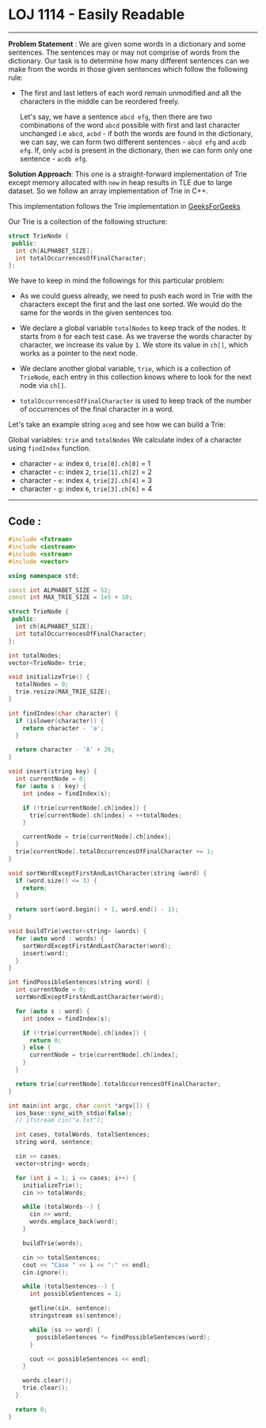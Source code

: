 # LOJ 1114 - Easily Readable

---

**Problem Statement** : We are given some words in a dictionary and some sentences. The sentences may or may not comprise of words from the dictionary. Our task is to determine how many different sentences can we make from the words in those given sentences which follow the following rule:

- The first and last letters of each word remain unmodified and all the characters in the middle can be reordered freely.

  Let's say, we have a sentence `abcd efg`, then there are two combinations of the word `abcd` possible with first and last character unchanged i.e `abcd`, `acbd` - if both the words are found in the dictionary, we can say, we can form two different sentences - `abcd efg` and `acdb efg`. If, only `acbd` is present in the dictionary, then we can form only one sentence - `acdb efg`.

**Solution Approach**: This one is a straight-forward implementation of Trie except memory allocated with `new` in heap results in TLE due to large dataset. So we follow an array implementation of Trie in C++.

This implementation follows the Trie implementation in [GeeksForGeeks](https://www.geeksforgeeks.org/trie-insert-and-search/)

Our Trie is a collection of the following structure:

```cpp
struct TrieNode {
 public:
  int ch[ALPHABET_SIZE];
  int totalOccurrencesOfFinalCharacter;
};
```

We have to keep in mind the followings for this particular problem:

- As we could guess already, we need to push each word in Trie with the characters except the first and the last one sorted. We would do the same for the words in the given sentences too.

- We declare a global variable `totalNodes` to keep track of the nodes. It starts from `0` for each test case. As we traverse the words character by character, we increase its value by `1`. We store its value in `ch[]`, which works as a pointer to the next node.

- We declare another global variable, `trie`, which is a collection of `TrieNode`, each entry in this collection knows where to look for the next node via `ch[]`.

- `totalOccurrencesOfFinalCharacter` is used to keep track of the number of occurrences of the final character in a word.

Let's take an example string `aceg` and see how we can build a Trie:

Global variables: `trie` and `totalNodes`
We calculate index of a character using `findIndex` function.

- character - `a`: index `0`, `trie[0].ch[0]` = 1
- character - `c`: index `2`, `trie[1].ch[2]` = 2
- character - `e`: index `4`, `trie[2].ch[4]` = 3
- character - `g`: index `6`, `trie[3].ch[6]` = 4

---

## Code :

```cpp
#include <fstream>
#include <iostream>
#include <sstream>
#include <vector>

using namespace std;

const int ALPHABET_SIZE = 52;
const int MAX_TRIE_SIZE = 1e5 + 10;

struct TrieNode {
 public:
  int ch[ALPHABET_SIZE];
  int totalOccurrencesOfFinalCharacter;
};

int totalNodes;
vector<TrieNode> trie;

void initializeTrie() {
  totalNodes = 0;
  trie.resize(MAX_TRIE_SIZE);
}

int findIndex(char character) {
  if (islower(character)) {
    return character - 'a';
  }

  return character - 'A' + 26;
}

void insert(string key) {
  int currentNode = 0;
  for (auto s : key) {
    int index = findIndex(s);

    if (!trie[currentNode].ch[index]) {
      trie[currentNode].ch[index] = ++totalNodes;
    }

    currentNode = trie[currentNode].ch[index];
  }
  trie[currentNode].totalOccurrencesOfFinalCharacter += 1;
}

void sortWordExceptFirstAndLastCharacter(string &word) {
  if (word.size() <= 3) {
    return;
  }

  return sort(word.begin() + 1, word.end() - 1);
}

void buildTrie(vector<string> &words) {
  for (auto word : words) {
    sortWordExceptFirstAndLastCharacter(word);
    insert(word);
  }
}

int findPossibleSentences(string word) {
  int currentNode = 0;
  sortWordExceptFirstAndLastCharacter(word);

  for (auto s : word) {
    int index = findIndex(s);

    if (!trie[currentNode].ch[index]) {
      return 0;
    } else {
      currentNode = trie[currentNode].ch[index];
    }
  }

  return trie[currentNode].totalOccurrencesOfFinalCharacter;
}

int main(int argc, char const *argv[]) {
  ios_base::sync_with_stdio(false);
  // ifstream cin("a.txt");

  int cases, totalWords, totalSentences;
  string word, sentence;

  cin >> cases;
  vector<string> words;

  for (int i = 1; i <= cases; i++) {
    initializeTrie();
    cin >> totalWords;

    while (totalWords--) {
      cin >> word;
      words.emplace_back(word);
    }

    buildTrie(words);

    cin >> totalSentences;
    cout << "Case " << i << ":" << endl;
    cin.ignore();

    while (totalSentences--) {
      int possibleSentences = 1;

      getline(cin, sentence);
      stringstream ss(sentence);

      while (ss >> word) {
        possibleSentences *= findPossibleSentences(word);
      }

      cout << possibleSentences << endl;
    }

    words.clear();
    trie.clear();
  }

  return 0;
}
```
